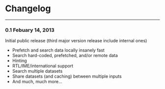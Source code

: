 # Changelog

---

### 0.1 Febuary 14, 2013
Initial public release (third major version release include internal ones)
* Prefetch and search data locally insanely fast
* Search hard-coded, prefetched, and/or remote data
* Hinting
* RTL/IME/international support
* Search multiple datasets
* Share datasets (and caching) between multiple inputs
* And much, much more…
